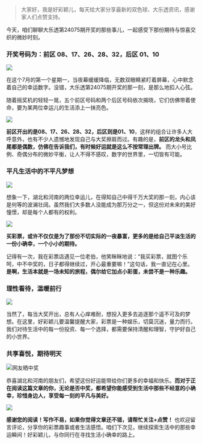 > 大家好，我是好彩颖儿，每天给大家分享最新的双色球、大乐透资讯，感谢家人们点赞支持。

今天，咱们聊聊大乐透第24075期开奖的那些事儿，一起感受下那份期待与惊喜交织的微妙时刻。

### 开奖号码为：前区 08、17、26、28、32，后区 01、10


![](https://cdn.jsdelivr.net/gh/wangwenjie1314/PicCDN/2024-7-2/1719888517954-image.png)


在这个7月的第一个星期一，当夜幕缓缓降临，无数双眼睛紧盯着屏幕，心中默念着自己的幸运数字。没错，大乐透第24075期开奖的那一刻，是那么地扣人心弦。

随着摇奖机的轻轻一晃，五个前区号码和两个后区号码依次揭晓，它们仿佛带着使命，要为某两位幸运儿的生活添上一抹亮色。


![](https://cdn.jsdelivr.net/gh/wangwenjie1314/PicCDN/2024-7-2/1719888537499-image.png)


**前区开出的是08、17、26、28、32，后区则是01、10**，这样的组合让许多人大呼意外，也有不少人遗憾地发现自己与大奖擦肩而过。有趣的是，**前区的龙头和凤尾都是偶数，仿佛在告诉我们，有时候好运就是这么不按常理出牌。** 而大小号比例、奇偶分布的微妙平衡，让人不得不感叹，数字的世界里，一切皆有可能。

### 平凡生活中的不平凡梦想


![](https://cdn.jsdelivr.net/gh/wangwenjie1314/PicCDN/2024-7-2/1719888558710-image.png)


想象一下，湖北和河南的两位幸运儿，在得知自己中得千万大奖的那一刻，内心该是何等的波澜壮阔。虽然我们大多数人没能成为那万分之一，但这份对未来的美好憧憬，却是每个人都有的权利。


![](https://cdn.jsdelivr.net/gh/wangwenjie1314/PicCDN/2024-7-2/1719888572677-image.png)


**买彩票，或许不仅仅是为了那份不切实际的一夜暴富，更多的是给自己平淡生活的一份小确幸，一个小小的期待。**

记得有一次，我在彩票店遇见一位老伯，他笑眯眯地说：“我买彩票，就图个乐呵，中不中奖的，日子都得继续过，开心最重要嘛！”这句话，我一直记在心里。**是啊，生活本就是一场未知的旅程，偶尔给它加点小彩蛋，未尝不是一种乐趣。**

### 理性看待，温暖前行


![](https://cdn.jsdelivr.net/gh/wangwenjie1314/PicCDN/2024-7-2/1719888594637-image.png)




当然了，每当大奖开出，总有人心痒难耐，想投入更多去追逐那个遥不可及的梦想。在这里，好彩颖儿要温馨提醒大家，彩票是一种娱乐，切莫沉迷，量力而行。我们对待生活中的每一份投资、每一个选择，都需要保持清醒和理智，守护好自己的小世界。

### 共享喜悦，期待明天

![网友晒中奖](https://cdn.jsdelivr.net/gh/wangwenjie1314/PicCDN/2024-7-2/1719888641857-image.png)


恭喜湖北和河南的朋友们，希望这份好运能带给你们更多的幸福和快乐。**而对于正在阅读这篇文章的你，无论是否中奖，都希望你能感受到生活中那些不经意的小确幸，珍惜身边人，享受每一刻的平凡与美好。**


![](https://cdn.jsdelivr.net/gh/wangwenjie1314/PicCDN/2024-7-2/1719888739013-image.png)


**感谢您的阅读！写作不易，如果你觉得文章还不错，请帮忙关注+点赞！** 也欢迎留言评论，分享你的彩票趣事或者生活感悟。咱们下次见，继续探索生活中的那些幸运瞬间！好彩颖儿，与你同行在寻找生活小确幸的路上。